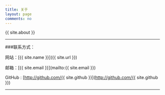 ```yaml
---
title: 关于
layout: page
comments: no
---
```


{{ site.about }}

----

###联系方式：

网站：[{{ site.name }}]({{ site.url }})

邮箱：[{{ site.email }}](mailto:{{ site.email }})

GitHub : [http://github.com/{{ site.github }}](http://github.com/{{ site.github }})

----



